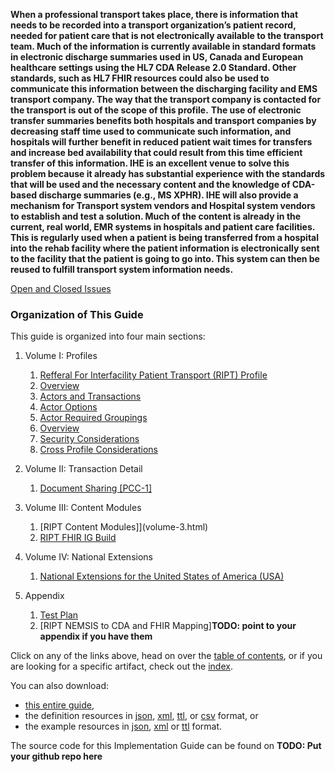**When a professional transport takes place, there is information that needs to be recorded into a transport organization’s patient record, needed for patient care that is not electronically available to the transport team. Much of the information is currently available in standard formats in electronic discharge summaries used in US, Canada and European healthcare settings using the HL7 CDA Release 2.0 Standard. Other standards, such as HL7 FHIR resources could also be used to communicate this information between the discharging facility and EMS transport company. The way that the transport company is contacted for the transport is out of the scope of this profile.**
**The use of electronic transfer summaries benefits both hospitals and transport companies by decreasing staff time used to communicate such information, and hospitals will further benefit in reduced patient wait times for transfers and increase bed availability that could result from this time efficient transfer of this information. IHE is an excellent venue to solve this problem because it already has substantial experience with the standards that will be used and the necessary content and the knowledge of CDA-based discharge summaries (e.g., MS XPHR). IHE will also provide a mechanism for Transport system vendors and Hospital system vendors to establish and test a solution. Much of the content is already in the current, real world, EMR systems in hospitals and patient care facilities. This is regularly used when a patient is being transferred from a hospital into the rehab facility where the patient information is electronically sent to the facility that the patient is going to go into. This system can then be reused to fulfill transport system information needs.**


[Open and Closed Issues](issues.html)

### Organization of This Guide
This guide is organized into four main sections:

1. Volume I: Profiles
   1. [Refferal For Interfacility Patient Transport (RIPT) Profile](volume-1.html)
   1. [Overview](volume-1.html)
   1. [Actors and Transactions](volume-1.html#actors-and-transactions)
   1. [Actor Options](volume-1.html#actor-options)
   1. [Actor Required Groupings](volume-1.html#required-groupings)
   1. [Overview](volume-1.html#overview)
   1. [Security Considerations](volume-1.html#security-considerations)
   1. [Cross Profile Considerations](volume-1.html#grouping)

2. Volume II: Transaction Detail
   1. [Document Sharing [PCC-1]](PCC-1.html)

3. Volume III: Content Modules
   1. [RIPT Content Modules]](volume-3.html)
   1. [RIPT FHIR IG Build](https://build.fhir.org/ig/IHE/PCC.RIPT/branches/master/StructureDefinition-IHE.PCC.RIPT.Composition.html)

4. Volume IV: National Extensions
   1. [National Extensions for the United States of America (USA)](volume-4.html) 

5. Appendix
   1. [Test Plan](testplan.html)
   1. [RIPT NEMSIS to CDA and FHIR Mapping]**TODO: point to your appendix if you have them**

Click on any of the links above, head on over the [table of contents](toc.html), or
if you are looking for a specific artifact, check out the [index](artifacts.html).

You can also download:

* [this entire guide](full-ig.zip),
* the definition resources in [json](definitions.json.zip), [xml](definitions.xml.zip), [ttl](definitions.ttl.zip), or [csv](csvs.zip) format, or
* the example resources in [json](examples.json.zip), [xml](examples.xml.zip) or [ttl](examples.ttl.zip) format.

The source code for this Implementation Guide can be found on **TODO: Put your github repo here**
